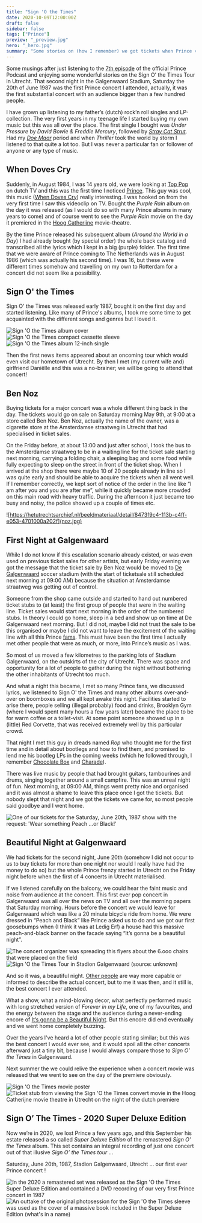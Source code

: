 ```yaml
---
title: "Sign 'O the Times"
date: 2020-10-09T12:00:00Z
draft: false
sidebar: false
tags: ["Prince"]
preview: "_preview.jpg"
hero: "_hero.jpg"
summary: "Some stories on (how I remember) we got tickets when Prince visited my hometown in 1987."
---
```


Some musings after just listening to the [7th episode](https://podcasts.apple.com/nl/podcast/prince-official-podcast/id1488187430?l=en&i=1000526528961) of the official Prince Podcast and enjoying some wonderful stories on the Sign O’ the Times Tour in Utrecht.
That second night in the Galgenwaard Stadium, Saturday the 20th of June 1987 was the first Prince concert I attended, actually, it was the first substantial concert with an audience bigger than a few hundred people.

I have grown up listening to my father’s (dutch) rock’n roll singles and LP-collection. The very first years in my teenage life I started buying my own music but this was all over the place. The first single I bought was _Under Pressure_ by _David Bowie & Freddie Mercury_, followed by [_Stray Cat Strut_](https://www.youtube.com/watch?v=m8vqgQ-e5UY). Had my [_Doe Maar_](https://en.wikipedia.org/wiki/Doe_Maar) period and when _Thriller_ took the world by storm I listened to that quite a lot too. But I was never a particular fan or follower of anyone or any type of music.

## When Doves Cry
Suddenly, in August 1984, I was 14 years old, we were looking at [Top Pop](https://en.wikipedia.org/wiki/TopPop) on dutch TV and this was the first time I noticed [Prince](https://en.wikipedia.org/wiki/Prince_(musician)). This guy was cool, this music ([When Doves Cry](https://www.youtube.com/watch?v=UG3VcCAlUgE)) really interesting. I was hooked on from the very first time I saw this videoclip on TV. Bought the _Purple Rain_ album on the day it was released (as I would do so with many Prince albums in many years to come) and of course went to see the _Purple Rain_ movie on the day it premiered in the [Hoog Catherijne](https://nl.wikipedia.org/wiki/Bioscoop_Catharijne) movie-theatre.

By the time Prince released his subsequent album (_Around the World in a Day_) I had already bought (by special order) the whole back catalog and transcribed all the lyrics which I kept in a big (purple) folder. The first time that we were aware of Prince coming to The Netherlands was in August 1986 (which was actually his second time). I was 16, but these were different times somehow and travelling on my own to Rotterdam for a concert did not seem like a possibility.

## Sign O' the Times
Sign O' the Times was released early 1987, bought it on the first day and started listening. Like many of Prince's albums, I took me some time to get acquainted with the different songs and genres but I loved it.

![_Sign 'O the Times_ album cover](album.jpg)
![_Sign 'O the Times_ compact cassette sleeve](cassette.jpg)
![_Sign 'O the Times_ album 12-inch single](12inch.jpg)

Then the first news items appeared about an oncoming tour which would even visit our hometown of Utrecht. By then I met (my current wife and) girlfriend Daniëlle and this was a no-brainer; we will be going to attend that concert!

## Ben Noz
Buying tickets for a major concert was a whole different thing back in the day. The tickets would go on sale on Saturday morning May 9th, at 9:00 at a store called Ben Noz. Ben Noz, actually the name of the owner, was a cigarette store at the Amsterdamse straatweg in Utrecht that had specialised in ticket sales.

On the Friday before, at about 13:00 and just after school, I took the bus to the Amsterdamse straatweg to be in a waiting line for the ticket sale starting next morning, carrying a folding chair, a sleeping bag and some food while fully expecting to sleep on the street in front of the ticket shop.
When I arrived at the shop there were maybe 10 of 20 people already in line so I was quite early and should be able to acquire the tickets when all went well. If I remember correctly, we kept sort of notice of the order in the line like “I am after you and you are after me”, while it quickly became more crowded on this main road with heavy traffic. During the afternoon it just became too busy and noisy, the police showed up a couple of times etc.

![https://hetutrechtsarchief.nl/beeldmateriaal/detail/8473f9c4-113b-c4ff-e053-4701000a202f](noz.jpg)

## First Night at Galgenwaard
While I do not know if this escalation scenario already existed, or was even used on previous ticket sales for other artists, but early Friday evening we got the message that the ticket sale by Ben Noz would be moved to [De Galgenwaard](https://en.wikipedia.org/wiki/Stadion_Galgenwaard) soccer stadium (with the start of ticketsale still scheduled next morning at 09:00 AM) because the situation at Amsterdamse straatweg was getting out of control.

Someone from the shop came outside and started to hand out numbered ticket stubs to (at least) the first group of people that were in the waiting line. Ticket sales would start next morning in the order of the numbered stubs. In theory I could go home, sleep in a bed and show up on time at De Galgenwaard next morning. But I did not, maybe I did not trust the sale to be this organised or maybe I did not want to leave the excitement of the waiting line with all this Prince [fams](https://prince.org/msg/7/354554). This must have been the first time I actually met other people that were as much, or more, into Prince’s music as I was.

So most of us moved a few kilometres to the parking lots of Stadium Galgenwaard, on the outskirts of the city of Utrecht. There was space and opportunity for a lot of people to gather during the night without bothering the other inhabitants of Utrecht too much.

And what a night this became, I met so many Prince fans, we discussed lyrics, we listened to Sign O' the Times and many other albums over-and-over on boomboxes and we all kept awake this night. Facilities started to arise there, people selling (illegal probably) food and drinks, Brooklyn Gym (where I would spent many hours a few years later) became the place to be for warm coffee or a toilet-visit. At some point someone showed up in a (little) Red Corvette, that was received extremely well by this particular crowd.

That night I met this guy in dreads named _Rop_ who thought me for the first time and in detail about bootlegs and how to find them, and promised to lend me his bootleg LPs in the coming weeks (which he followed through, I remember [Chocolate Box](https://www.discogs.com/release/4876848-Prince-Chocolate-Box) and [Charade](https://www.discogs.com/release/1025764-Prince-And-The-Revolution-Charade)).

There was live music by people that had brought guitars, tambourines and drums, singing together around a small campfire. This was an unreal night of fun.
Next morning, at 09:00 AM, things went pretty nice and organised and it was almost a shame to leave this place once I got the tickets. But nobody slept that night and we got the tickets we came for, so most people said goodbye and I went home.

![One of our tickets for the Saturday, June 20th, 1987 show with the request: _'Wear something Peach ...or Black!'_](ticket.jpg)

## Beautiful Night at Galgenwaard
We had tickets for the second night, June 20th (somehow I did not occur to us to buy tickets for more than one night nor would I really have had the money to do so) but the whole Prince frenzy started in Utrecht on the Friday night before when the first of 4 concerts in Utrecht materialised.

If we listened carefully on the balcony, we could hear the faint music and noise from audience at the concert. This first ever pop concert in Galgenwaard was all over the news on TV and all over the morning papers that Saturday morning.
Hours before the concert we would leave for Galgenwaard which was like a 20 minute bicycle ride from home. We were dressed in “Peach and Black” like Prince asked us to do and we got our first goosebumps when (I think it was at Ledig Erf) a house had this massive peach-and-black banner on the facade saying “It’s gonna be a beautiful night”.

![The concert organizer was spreading this flyers about the 6.ooo chairs that were placed on the field](flyer.jpg)
![Sign 'O the Times Tour in Stadion Galgenwaard (source: unknown)](galgenwaard.jpg)

And so it was, a beautiful night. [Other people](https://oor.nl/news/prince-in-1987-het-spannendste-teken-van-zijn-tijd/) are way more capable or informed to describe the actual concert, but to me it was then, and it still is, the best concert I ever attended.

What a show, what a mind-blowing decor, what perfectly performed music with long stretched version of _Forever in my Life_, one of my favourites, and the energy between the stage and the audience during a never-ending encore of [It’s gonna be a Beautiful Night](https://www.youtube.com/watch?v=eWESS-xjhTs). But this encore did end eventually and we went home completely buzzing.

Over the years I've heard a lot of other people stating similar; but this was the best concert I would ever see, and it would spoil all the other concerts afterward just a tiny bit, because I would always compare those to _Sign O’ the Times_ in Galgenwaard.

Next summer the we could relive the experience when a concert movie was released that we went to see on the day of the premiere obviously.

![_Sign 'O the Times_ movie poster](movie-poster.jpg)
![Ticket stub from viewing the _Sign 'O the Times_ convert movie in the Hoog Catherijne movie theatre in Utrecht on the night of the dutch premiere](movie-ticket.jpg)

## Sign O’ The Times - 2020 Super Deluxe Edition 
Now we’re in 2020, we lost Prince a few years ago, and this September his estate released a so called _Super Deluxe Edition_ of the remastered _Sign O’ the Times_ album. This set contains an integral recording of just one concert out of that illusive _Sign O’ the Times tour_ ... 

Saturday, June 20th, 1987, Stadion Galgenwaard, Utrecht  ... our first ever Prince concert !

![In the 2020 a remastered set was released as the _Sign 'O the Times Super Deluxe Edition_ and contained a DVD recording of our very first _Prince_ concert in 1987](superdeluxe.jpg)
![An outtake of the original photosession for the _Sign 'O the Times_ sleeve was used as the cover of a massive book included in the _Super Deluxe Edition_ (what's in a name)](outtake.jpg)